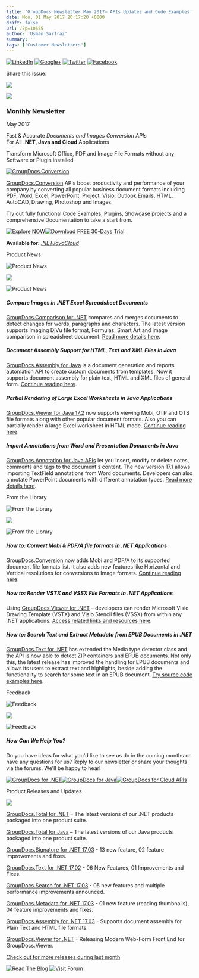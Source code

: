 ```yaml
---
title: 'GroupDocs Newsletter May 2017– APIs Updates and Code Examples'
date: Mon, 01 May 2017 20:17:20 +0000
draft: false
url: /?p=10555
author: 'Usman Sarfraz'
summary: ''
tags: ['Customer Newsletters']
---
```


[![LinkedIn](https://newsletter.groupdocs.com/uploadimages/image/linkedIn-Icon.png)](https://www.linkedin.com/company/groupdocs?utm_source=nl&utm_campaign=nl-may17&utm_medium=link) [![Google+](https://newsletter.groupdocs.com/uploadimages/image/googlePlus-Icon.png)](https://plus.google.com/+GroupDocs?utm_source=nl&utm_campaign=nl-may17&utm_medium=link) [![Twitter](https://newsletter.groupdocs.com/uploadimages/image/twitter-Icon.png)](https://twitter.com/groupdocs?utm_source=nl&utm_campaign=nl-may17&utm_medium=link) [![Facebook](https://newsletter.groupdocs.com/uploadimages/image/facebook-Icon.png)](https://www.facebook.com/GroupDocsApp?utm_source=nl&utm_campaign=nl-may17&utm_medium=link)

Share this issue:

![](http://newsletter.aspose.com/uploadimages/image/asposeimages/newsletter/separator-690px.png)

[![](https://newsletter.groupdocs.com/uploadimages/image/logo-white.png)](https://www.groupdocs.com/?utm_source=nl&utm_campaign=nl-may17&utm_medium=link)

### Monthly Newsletter

May 2017

Fast & Accurate _Documents and Images Conversion APIs_  
For All **.NET, Java and Cloud** Applications  
  

Transform Microsoft Office, PDF and Image File Formats without any Software or Plugin installed

[![GroupDocs.Conversion](https://newsletter.groupdocs.com/uploadimages/image/advertGraphics_gd.png?utm_source=nl&utm_campaign=nl-may17&utm_medium=link "GroupDocs.Conversion")](https://www.groupdocs.com/products/conversion?utm_source=nl&utm_campaign=nl-may17&utm_medium=link)

[GroupDocs.Conversion](https://www.groupdocs.com/products/conversion?utm_source=nl&utm_campaign=nl-may17&utm_medium=link) APIs boost productivity and performance of your company by converting all popular business document formats including PDF, Word, Excel, PowerPoint, Project, Visio, Outlook Emails, HTML, AutoCAD, Drawing, Photoshop and Images.  
  
Try out fully functional Code Examples, Plugins, Showcase projects and a comprehensive Documentation to take a start from.

[![Explore NOW](https://newsletter.groupdocs.com/uploadimages/image/ActionButtonsMay2017-gd.png "Explore NOW")](https://www.groupdocs.com/products/conversion?utm_source=nl&utm_campaign=nl-may17&utm_medium=link)[![Download FREE 30-Days Trial](https://newsletter.groupdocs.com/uploadimages/image/advertActionButton-free%281%29.png "Download FREE 30-Days Trial")](https://downloads.groupdocs.com/conversion?utm_source=nl&utm_campaign=nl-may17&utm_medium=link)

**Available for**: _[.NET](https://www.groupdocs.com/products/conversion/net?utm_source=nl&utm_campaign=nl-may17&utm_medium=link)[Java](https://www.groupdocs.com/products/conversion/java?utm_source=nl&utm_campaign=nl-may17&utm_medium=link)[Cloud](https://www.groupdocs.com/products/conversion/cloud?utm_source=nl&utm_campaign=nl-may17&utm_medium=link)_

Product News

![Product News](https://newsletter.aspose.com/uploadimages/image/asposeimages/newsletter/productNews-Icon.png)

![](http://newsletter.aspose.com/uploadimages/image/asposeimages/newsletter/separator-630px.png)

![Product News](http://newsletter.aspose.com/uploadimages/image/asposeimages/newsletter/productNews-Icon.png)

##### Compare Images in .NET Excel Spreadsheet Documents

[GroupDocs.Comparison for .NET](https://www.groupdocs.com/products/comparison/net?utm_source=nl&utm_campaign=nl-may17&utm_medium=link) compares and merges documents to detect changes for words, paragraphs and characters. The latest version supports Imaging DjVu file format, Formulas, Smart Art and image comparison in spreadsheet document. [Read more details here](https://blog.groupdocs.com/2017/03/formulas-smart-art-vba-controls-support-introduced-groupdocs.comparison-.net-api-v17.2.0/?utm_source=nl&utm_campaign=nl-may17&utm_medium=link).

##### Document Assembly Support for HTML, Text and XML Files in Java

[GroupDocs.Assembly for Java](https://www.groupdocs.com/products/assembly/java?utm_source=nl&utm_campaign=nl-may17&utm_medium=link) is a document generation and reports automation API to create custom documents from templates. Now it supports document assembly for plain text, HTML and XML files of general form. [Continue reading here](https://blog.groupdocs.com/2017/04/introducing-groupdocs.assembly-java-17.3.0/?utm_source=nl&utm_campaign=nl-may17&utm_medium=link).

##### Partial Rendering of Large Excel Worksheets in Java Applications

[GroupDocs.Viewer for Java 17.2](https://www.groupdocs.com/products/viewer/java?utm_source=nl&utm_campaign=nl-may17&utm_medium=link) now supports viewing Mobi, OTP and OTS file formats along with other popular document formats. Also you can partially render a large Excel worksheet in HTML mode. [Continue reading here](https://blog.groupdocs.com/2017/04/partial-rendering-large-excel-sheets-supported-groupdocs.viewer-java-17.2.0/?utm_source=nl&utm_campaign=nl-may17&utm_medium=link).

##### Import Annotations from Word and Presentation Documents in Java

[GroupDocs.Annotation for Java APIs](https://www.groupdocs.com/products/annotation/java?utm_source=nl&utm_campaign=nl-may17&utm_medium=link) let you Insert, modify or delete notes, comments and tags to the document's content. The new version 17.1 allows importing TextField annotations from Word documents. Developers can also annotate PowerPoint documents with different annotation types. [Read more details here](https://blog.groupdocs.com/2017/04/import-textfield-annotation-word-documents-using-groupdocs.annotation-java-17.1.0/?utm_source=nl&utm_campaign=nl-may17&utm_medium=link).

From the Library

![From the Library](https://newsletter.aspose.com/uploadimages/image/asposeimages/newsletter/fromLibrary-Icon.png)

![](http://newsletter.aspose.com/uploadimages/image/asposeimages/newsletter/separator-630px.png)

![From the Library](https://newsletter.aspose.com/uploadimages/image/asposeimages/newsletter/fromLibrary-Icon.png)

##### How to: Convert Mobi & PDF/A file formats in .NET Applications

[GroupDocs.Conversion](https://www.groupdocs.com/products/conversion/net?utm_source=nl&utm_campaign=nl-may17&utm_medium=link) now adds Mobi and PDF/A to its supported document file formats list. It also adds new features like Horizontal and Vertical resolutions for conversions to Image formats. [Continue reading here](https://blog.groupdocs.com/2017/03/mobi-pdfa-file-formats-introduced-groupdocs.conversion-.net-v17.2.0/?utm_source=nl&utm_campaign=nl-may17&utm_medium=link).

##### How to: Render VSTX and VSSX File Formats in .NET Applications

Using [GroupDocs.Viewer for .NET](https://www.groupdocs.com/products/viewer/net?utm_source=nl&utm_campaign=nl-may17&utm_medium=link) – developers can render Microsoft Visio Drawing Template (VSTX) and Visio Stencil files (VSSX) from within any .NET applications. [Access related links and resources here](https://blog.groupdocs.com/2017/03/render-vstx-vssx-formats-groupdocs.viewer-17.3.0/?utm_source=nl&utm_campaign=nl-may17&utm_medium=link).

##### How to: Search Text and Extract Metadata from EPUB Documents in .NET

[GroupDocs.Text for .NET](https://www.groupdocs.com/products/text?utm_source=nl&utm_campaign=nl-may17&utm_medium=link) has extended the Media type detector class and the API is now able to detect ZIP containers and EPUB documents. Not only this, the latest release has improved the handling for EPUB documents and allows its users to extract text and highlights, beside adding the functionality to search for some text in an EPUB document. [Try source code examples here](https://blog.groupdocs.com/2017/04/groupdocs.text-.net-17.03.0/?utm_source=nl&utm_campaign=nl-may17&utm_medium=link).

Feedback

![Feedback](https://newsletter.aspose.com/uploadimages/image/asposeimages/newsletter/giveFeedback-Icon.png)

![](http://newsletter.aspose.com/uploadimages/image/asposeimages/newsletter/separator-630px.png)

![Feedback](https://newsletter.aspose.com/uploadimages/image/asposeimages/newsletter/giveFeedback-Icon.png)

##### How Can We Help You?

Do you have ideas for what you'd like to see us do in the coming months or have any questions for us? Reply to our newsletter or share your thoughts via the forums. We'll be happy to hear!

[![GroupDocs for .NET](https://newsletter.groupdocs.com/uploadimages/image/dotNet-Icon.png)](https://www.groupdocs.com/products/total/net?utm_source=nl&utm_campaign=nl-may17&utm_medium=link)[![GroupDocs for Java](https://newsletter.groupdocs.com/uploadimages/image/java-Icon.png)](https://www.groupdocs.com/products/total/java?utm_source=nl&utm_campaign=nl-may17&utm_medium=link)[![GroupDocs for Cloud APIs](https://newsletter.groupdocs.com/uploadimages/image/cloudApi-Icon.png)](https://www.groupdocs.com/products/total/cloud?utm_source=nl&utm_campaign=nl-may17&utm_medium=link)

Product Releases and Updates

![](http://newsletter.aspose.com/uploadimages/image/asposeimages/newsletter/separator-630px.png)

[GroupDocs.Total for .NET](https://www.groupdocs.com/products/total/net?utm_source=nl&utm_campaign=nl-may17&utm_medium=link) – The latest versions of our .NET products packaged into one product suite.

[GroupDocs.Total for Java](https://www.groupdocs.com/products/total/java?utm_source=nl&utm_campaign=nl-may17&utm_medium=link) – The latest versions of our Java products packaged into one product suite.

[GroupDocs.Signature for .NET 17.03](https://blog.groupdocs.com/2017/04/groupdocs.signature-.net/?utm_source=nl&utm_campaign=nl-may17&utm_medium=link) - 13 new feature, 02 feature improvements and fixes.

[GroupDocs.Text for .NET 17.02](https://blog.groupdocs.com/2017/03/groupdocs.text-.net-17.02/?utm_source=nl&utm_campaign=nl-may17&utm_medium=link) - 06 New Features, 01 Improvements and Fixes.

[GroupDocs.Search for .NET 17.03](https://blog.groupdocs.com/2017/04/groupdocs.search-.net-17.03-optimizes-fuzzy-regex-search/?utm_source=nl&utm_campaign=nl-may17&utm_medium=link) - 05 new features and multiple performance improvements announced.

[GroupDocs.Metadata for .NET 17.03](https://blog.groupdocs.com/2017/04/read-thumbnails-document-formats-using-groupdocs.metadata-.net-17.03/?utm_source=nl&utm_campaign=nl-may17&utm_medium=link) - 01 new feature (reading thumbnails), 04 feature improvements and fixes.

[GroupDocs.Assembly for .NET 17.03](https://blog.groupdocs.com/2017/04/groupdocs.assembly-17.03-supports-html-text-formats/?utm_source=nl&utm_campaign=nl-may17&utm_medium=link) - Supports document assembly for Plain Text and HTML file formats.

[GroupDocs.Viewer for .NET](https://blog.groupdocs.com/2017/04/releasing-modern-web-form-front-end-groupdocs.viewer-.net/?utm_source=nl&utm_campaign=nl-may17&utm_medium=link) - Releasing Modern Web-Form Front End for GroupDocs.Viewer.

[Check out for more releases during last month](https://downloads.groupdocs.com/?utm_source=nl&utm_campaign=nl-may17&utm_medium=link)

[![Read The Blog](https://newsletter.groupdocs.com/uploadimages/image/readBlog-ActionButton%281%29.png)](https://blog.groupdocs.com/?utm_source=nl&utm_campaign=nl-may17&utm_medium=link) [![Visit Forum](https://newsletter.groupdocs.com/uploadimages/image/visitForum-ActionButton%281%29.png)](http://www.groupdocs.com/community/forums/default.aspx?utm_source=nl&utm_campaign=nl-may17&utm_medium=link)



